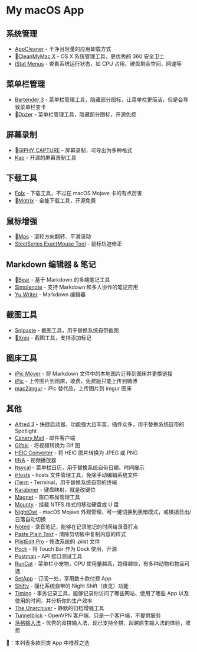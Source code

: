 # My macOS App

## 系统管理

- [AppCleaner](https://freemacsoft.net/appcleaner/) - 干净且轻量的应用卸载方式
- 🌟[CleanMyMac X](https://macpaw.com/cleanmymac) - OS X 系统管理工具，更优秀的 360 安全卫士
- [iStat Menus](https://bjango.com/mac/istatmenus/) - 查看系统运行状态，如 CPU 占用、硬盘剩余空间、网速等

## 菜单栏管理

- [Bartender 3](https://www.macbartender.com/) - 菜单栏管理工具，隐藏部分图标，让菜单栏更简洁，但是会导致菜单栏变卡
- 🌟[Dozer](https://github.com/DozerMapper/dozer) - 菜单栏管理工具，隐藏部分图标，开源免费

## 屏幕录制

- 🌟[GIPHY CAPTURE](https://giphy.com/apps/giphycapture) - 屏幕录制，可导出为多种格式
- [Kap](https://getkap.co/) - 开源的屏幕录制工具

## 下载工具

- [Folx](https://mac.eltima.com/download-manager.html) - 下载工具，不过在 macOS Mojave 卡的有点厉害
- 🌟[Motrix](https://motrix.app/) - 全能下载工具，开源免费

## 鼠标增强

- 🌟[Mos](https://mos.caldis.me/) - 滚轮方向翻转、平滑滚动
- [SteelSeries ExactMouse Tool](https://cn.steelseries.com/engine) - 鼠标轨迹修正

## Markdown 编辑器 & 笔记

- 🌟[Bear](https://bear.app/) - 基于 Markdown 的多端笔记工具
- [Simplenote](https://simplenote.com/) - 支持 Markdown 和多人协作的笔记应用
- [Yu Writer](https://ivarptr.github.io/yu-writer.site/) - Markdown 编辑器

## 截图工具

- [Snipaste](https://www.snipaste.com/) - 截图工具，用于替换系统自带截图
- 🌟[Xnip](https://itunes.apple.com/cn/app/id1221250572) - 截图工具，支持添加标记

## 图床工具

- [iPic Mover](https://itunes.apple.com/cn/app/id1183822957) - 将 Markdown 文件中的本地图片迁移到图床并更换链接
- [iPic](https://itunes.apple.com/cn/app/id1101244278) - 上传图片到图床，收费，免费版只能上传到微博
- [mac2imgur](https://github.com/mileswd/mac2imgur) - iPic 替代品，上传图片到 imgur 图床

## 其他

- [Alfred 3](https://www.alfredapp.com/) - 快捷启动器，功能强大且丰富，插件众多，用于替换系统自带的 Spotlight
- [Canary Mail](https://canarymail.io/) - 邮件客户端
- [Gifski](https://gif.ski/) - 将视频转换为 Gif 图
- [HEIC Converter](https://sindresorhus.com/heic-converter) - 将 HEIC 图片转换为 JPEG 或 PNG
- [IINA](https://lhc70000.github.io/iina/) - 视频播放器
- [Itsycal](https://www.mowglii.com/itsycal/) - 菜单栏日历，用于替换系统自带日期、时间展示
- [iHosts](https://github.com/toolinbox/iHosts) - hosts 文件管理工具，免除手动编辑系统文件
- [iTerm](https://www.iterm2.com/) - Terminal，用于替换系统自带的终端
- [Karabiner](https://pqrs.org/osx/karabiner/) - 键盘映射，就是改键位
- [Magnet](http://magnet.crowdcafe.com/) - 窗口布局管理工具
- [Mounty](http://enjoygineering.com/mounty/) - 挂载 NTFS 格式的移动硬盘或 U 盘
- [NightOwl](https://nightowl.kramser.xyz/) - macOS Mojave 外观管理，可一键切换到黑暗模式，或根据日出/日落自动切换
- [Noted](https://itunes.apple.com/cn/app/id1446580517) - 录音笔记，能够在记录笔记的时间给录音打点
- [Paste Plain Text](https://itunes.apple.com/cn/app/id1407015686) - 清除剪切板中复制内容的样式
- [PlistEdit Pro](https://www.fatcatsoftware.com/plisteditpro/) - 修改系统的 .plist 文件
- [Pock](https://github.com/pigigaldi/Pock) - 将 Touch Bar 作为 Dock 使用，开源
- [Postman](https://www.getpostman.com/) - API 接口测试工具
- [RunCat](https://itunes.apple.com/cn/app/id1429033973) - 菜单栏小宠物，CPU 使用量越高，跑得越快，有多种动物和物品可选
- [SetApp](https://setapp.com/) - 订阅一处，享用数十款付费 App
- [Shifty](https://shifty.natethompson.io/en/) - 强化系统自带的 Night Shift（夜览）功能
- [Timing](https://timingapp.com/) - 事务记录工具，能够记录你访问了哪些网站、使用了哪些 App 以及使用的时间，并分析你的生产效率
- [The Unarchiver](https://theunarchiver.com/) - 静默的归档增强工具
- [Tunnelblick](https://tunnelblick.net/) - OpenVPN 客户端，只是一个客户端，不提供服务
- [落格输入法](https://im.logcg.com/loginputmac2) - 优秀的双拼输入法，现已支持全拼，超越原生输入法的体验，收费

🌟：本列表多款同类 App 中推荐之选
